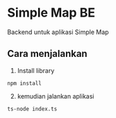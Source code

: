 # Simple Map BE

Backend untuk aplikasi Simple Map


## Cara menjalankan

1. Install library
```
npm install
```

2. kemudian jalankan aplikasi
```
ts-node index.ts
```
